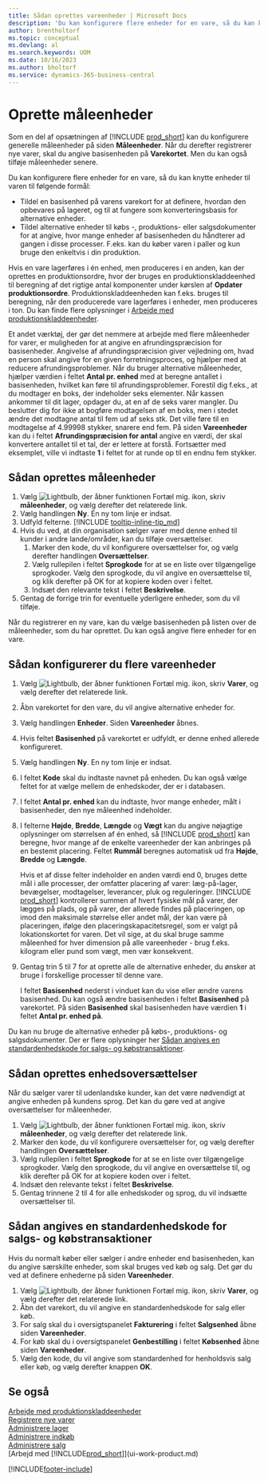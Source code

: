 ```yaml
---
title: Sådan oprettes vareenheder | Microsoft Docs
description: 'Du kan konfigurere flere enheder for en vare, så du kan knytte enheder til varen.'
author: brentholtorf
ms.topic: conceptual
ms.devlang: al
ms.search.keywords: UOM
ms.date: 10/16/2023
ms.author: bholtorf
ms.service: dynamics-365-business-central
---
```

# Oprette måleenheder

Som en del af opsætningen af [!INCLUDE [prod_short](includes/prod_short.md)] kan du konfigurere generelle måleenheder på siden **Måleenheder**. Når du derefter registrerer nye varer, skal du angive basisenheden på **Varekortet**. Men du kan også tilføje måleenheder senere.  

Du kan konfigurere flere enheder for en vare, så du kan knytte enheder til varen til følgende formål:

- Tildel en basisenhed på varens varekort for at definere, hvordan den opbevares på lageret, og til at fungere som konverteringsbasis for alternative enheder.
- Tildel alternative enheder til købs -, produktions- eller salgsdokumenter for at angive, hvor mange enheder af basisenheden du håndterer ad gangen i disse processer. F.eks. kan du køber varen i paller og kun bruge den enkeltvis i din produktion.

Hvis en vare lagerføres i én enhed, men produceres i en anden, kan der oprettes en produktionsordre, hvor der bruges en produktionskladdeenhed til beregning af det rigtige antal komponenter under kørslen af **Opdater produktionsordre**. Produktionskladdeenheden kan f.eks. bruges til beregning, når den producerede vare lagerføres i enheder, men produceres i ton. Du kan finde flere oplysninger i [Arbejde med produktionskladdeenheder](production-how-to-use-the-manufacturing-batch-unit-of-measure.md).  

Et andet værktøj, der gør det nemmere at arbejde med flere måleenheder for varer, er muligheden for at angive en afrundingspræcision for basisenheder. Angivelse af afrundingspræcision giver vejledning om, hvad en person skal angive for en given forretningsproces, og hjælper med at reducere afrundingsproblemer. Når du bruger alternative måleenheder, hjælper værdien i feltet **Antal pr. enhed** med at beregne antallet i basisenheden, hvilket kan føre til afrundingsproblemer. Forestil dig f.eks., at du modtager en boks, der indeholder seks elementer. Når kassen ankommer til dit lager, opdager du, at en af de seks varer mangler. Du beslutter dig for ikke at bogføre modtagelsen af en boks, men i stedet ændre det modtagne antal til fem ud af seks stk. Det ville føre til en modtagelse af 4.99998 stykker, snarere end fem. På siden **Vareenheder** kan du i feltet **Afrundingspræcision for antal** angive en værdi, der skal konvertere antallet til et tal, der er lettere at forstå. Fortsætter med eksemplet, ville vi indtaste **1** i feltet for at runde op til en endnu fem stykker.

## Sådan oprettes måleenheder

1. Vælg ![Lightbulb, der åbner funktionen Fortæl mig.](media/ui-search/search_small.png "Fortæl mig, hvad du vil foretage dig") ikon, skriv **måleenheder**, og vælg derefter det relaterede link.  
2. Vælg handlingen **Ny**. En ny tom linje er indsat.  
3. Udfyld felterne. [!INCLUDE [tooltip-inline-tip_md](includes/tooltip-inline-tip_md.md)]  
4. Hvis du ved, at din organisation sælger varer med denne enhed til kunder i andre lande/områder, kan du tilføje oversættelser.  
    1. Marker den kode, du vil konfigurere oversættelser for, og vælg derefter handlingen **Oversættelser**.
    2. Vælg rullepilen i feltet **Sprogkode** for at se en liste over tilgængelige sprogkoder. Vælg den sprogkode, du vil angive en oversættelse til, og klik derefter på OK for at kopiere koden over i feltet.
    3. Indsæt den relevante tekst i feltet **Beskrivelse**.
5. Gentag de forrige trin for eventuelle yderligere enheder, som du vil tilføje.  

Når du registrerer en ny vare, kan du vælge basisenheden på listen over de måleenheder, som du har oprettet. Du kan også angive flere enheder for en vare.  

## Sådan konfigurerer du flere vareenheder

1. Vælg ![Lightbulb, der åbner funktionen Fortæl mig.](media/ui-search/search_small.png "Fortæl mig, hvad du vil foretage dig") ikon, skriv **Varer**, og vælg derefter det relaterede link.
2. Åbn varekortet for den vare, du vil angive alternative enheder for.
3. Vælg handlingen **Enheder**. Siden **Vareenheder** åbnes.
4. Hvis feltet **Basisenhed** på varekortet er udfyldt, er denne enhed allerede konfigureret.
5. Vælg handlingen **Ny**. En ny tom linje er indsat.
6. I feltet **Kode** skal du indtaste navnet på enheden. Du kan også vælge feltet for at vælge mellem de enhedskoder, der er i databasen.
7. I feltet **Antal pr. enhed** kan du indtaste, hvor mange enheder, målt i basisenheder, den nye måleenhed indeholder.
8. I felterne **Højde**, **Bredde**, **Længde** og **Vægt** kan du angive nøjagtige oplysninger om størrelsen af én enhed, så [!INCLUDE [prod_short](includes/prod_short.md)] kan beregne, hvor mange af de enkelte vareenheder der kan anbringes på en bestemt placering. Feltet **Rummål** beregnes automatisk ud fra **Højde**, **Bredde** og **Længde**.

    Hvis et af disse felter indeholder en anden værdi end 0, bruges dette mål i alle processer, der omfatter placering af varer: læg-på-lager, bevægelser, modtagelser, leverancer, pluk og reguleringer. [!INCLUDE [prod_short](includes/prod_short.md)] kontrollerer summen af hvert fysiske mål på varer, der lægges på plads, og på varer, der allerede findes på placeringen, op imod den maksimale størrelse eller andet mål, der kan være på placeringen, ifølge den placeringskapacitetsregel, som er valgt på lokationskortet for varen. Det vil sige, at du skal bruge samme måleenhed for hver dimension på alle vareenheder - brug f.eks. kilogram eller pund som vægt, men vær konsekvent.
9. Gentag trin 5 til 7 for at oprette alle de alternative enheder, du ønsker at bruge i forskellige processer til denne vare.

    I feltet **Basisenhed** nederst i vinduet kan du vise eller ændre varens basisenhed. Du kan også ændre basisenheden i feltet **Basisenhed** på varekortet. På siden **Basisenhed** skal basisenheden have værdien **1** i feltet **Antal pr. enhed på**.

Du kan nu bruge de alternative enheder på købs-, produktions- og salgsdokumenter. Der er flere oplysninger her [Sådan angives en standardenhedskode for salgs- og købstransaktioner](#to-enter-a-default-unit-of-measure-code-for-sales-and-purchasing-transactions).  

## Sådan oprettes enhedsoversættelser

Når du sælger varer til udenlandske kunder, kan det være nødvendigt at angive enheden på kundens sprog. Det kan du gøre ved at angive oversættelser for måleenheder.

1. Vælg ![Lightbulb, der åbner funktionen Fortæl mig.](media/ui-search/search_small.png "Fortæl mig, hvad du vil foretage dig") ikon, skriv **måleenheder**, og vælg derefter det relaterede link.
2. Marker den kode, du vil konfigurere oversættelser for, og vælg derefter handlingen **Oversættelser**.
3. Vælg rullepilen i feltet **Sprogkode** for at se en liste over tilgængelige sprogkoder. Vælg den sprogkode, du vil angive en oversættelse til, og klik derefter på OK for at kopiere koden over i feltet.
4. Indsæt den relevante tekst i feltet **Beskrivelse**.
5. Gentag trinnene 2 til 4 for alle enhedskoder og sprog, du vil indsætte oversættelser til.

## Sådan angives en standardenhedskode for salgs- og købstransaktioner

Hvis du normalt køber eller sælger i andre enheder end basisenheden, kan du angive særskilte enheder, som skal bruges ved køb og salg. Det gør du ved at definere enhederne på siden **Vareenheder**.

1. Vælg ![Lightbulb, der åbner funktionen Fortæl mig.](media/ui-search/search_small.png "Fortæl mig, hvad du vil foretage dig") ikon, skriv **Varer**, og vælg derefter det relaterede link.
2. Åbn det varekort, du vil angive en standardenhedskode for salg eller køb.
3. For salg skal du i oversigtspanelet **Fakturering** i feltet **Salgsenhed** åbne siden **Vareenheder**.
4. For køb skal du i oversigtspanelet **Genbestilling** i feltet **Købsenhed** åbne siden **Vareenheder**.
5. Vælg den kode, du vil angive som standardenhed for henholdsvis salg eller køb, og vælg derefter knappen **OK**.

## Se også

[Arbejde med produktionskladdeenheder](production-how-to-use-the-manufacturing-batch-unit-of-measure.md)  
[Registrere nye varer](inventory-how-register-new-items.md)  
[Administrere lager](inventory-manage-inventory.md)  
[Administrere indkøb](purchasing-manage-purchasing.md)  
[Administrere salg](sales-manage-sales.md)  
[Arbejd med [!INCLUDE[prod_short](includes/prod_short.md)]](ui-work-product.md)  


[!INCLUDE[footer-include](includes/footer-banner.md)]
